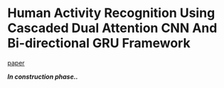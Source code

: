 # Human Activity Recognition Using Cascaded Dual Attention CNN And Bi-directional GRU Framework 
[paper](https://www.mdpi.com/2313-433X/9/7/130) 

***In construction phase..***
